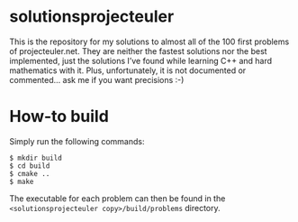 # solutionsprojecteuler
This is the repository for my solutions to almost all of the 100 first problems of projecteuler.net.
They are neither the fastest solutions nor the best implemented, just the solutions I’ve found while
learning C++ and hard mathematics with it. Plus, unfortunately, it is not documented or commented…
ask me if you want precisions :-)

# How-to build

Simply run the following commands:

    $ mkdir build
    $ cd build
    $ cmake ..
    $ make
    
The executable for each problem can then be found in the `<solutionsprojecteuler copy>/build/problems` directory.
